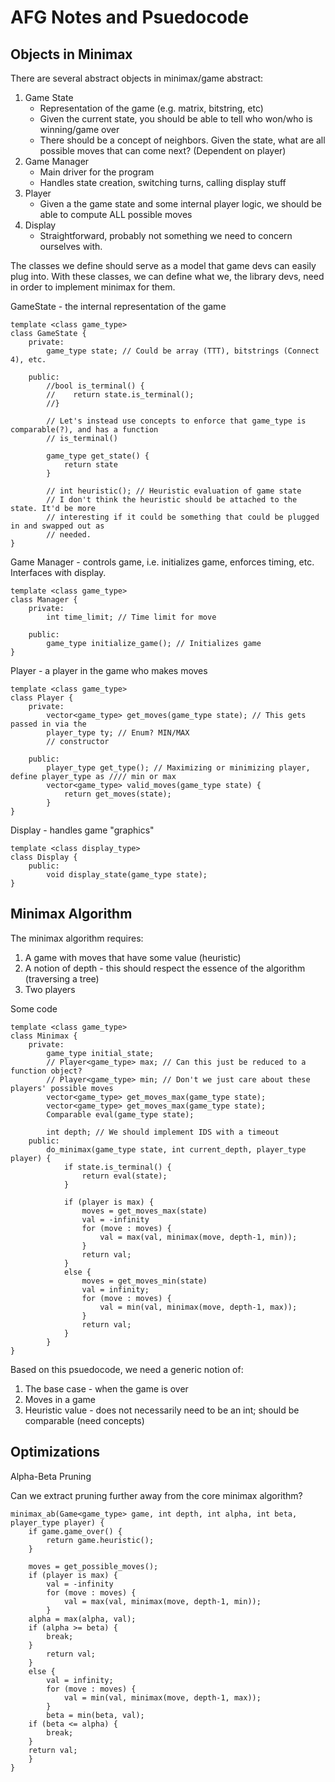 # AFG Notes and Psuedocode

## Objects in Minimax

There are several abstract objects in minimax/game abstract:
1. Game State
   - Representation of the game (e.g. matrix, bitstring, etc)
   - Given the current state, you should be able to tell who won/who is winning/game over
   - There should be a concept of neighbors. Given the state, what are all possible moves that can come next? (Dependent on player)
2. Game Manager
   - Main driver for the program
   - Handles state creation, switching turns, calling display stuff
3. Player
   - Given a the game state and some internal player logic, we should be able to compute ALL possible moves
4. Display
   - Straightforward, probably not something we need to concern ourselves with.

The classes we define should serve as a model that game devs can easily plug into. With these classes, we can define what we, the library devs, need in order to implement minimax for them.

GameState - the internal representation of the game

    template <class game_type>
    class GameState {
        private:
            game_type state; // Could be array (TTT), bitstrings (Connect 4), etc.
        
        public:
            //bool is_terminal() {
            //    return state.is_terminal();
            //}
        
            // Let's instead use concepts to enforce that game_type is comparable(?), and has a function 
            // is_terminal()

            game_type get_state() {
                return state
            }

            // int heuristic(); // Heuristic evaluation of game state
            // I don't think the heuristic should be attached to the state. It'd be more
            // interesting if it could be something that could be plugged in and swapped out as
            // needed.
    }

Game Manager - controls game, i.e. initializes game, enforces timing, etc. Interfaces with display.

    template <class game_type>
    class Manager {
        private:
            int time_limit; // Time limit for move
        
        public:
            game_type initialize_game(); // Initializes game		 
    }

Player - a player in the game who makes moves

    template <class game_type>
    class Player {
        private:
            vector<game_type> get_moves(game_type state); // This gets passed in via the
            player_type ty; // Enum? MIN/MAX
            // constructor

        public:
            player_type get_type(); // Maximizing or minimizing player, define player_type as //// min or max
            vector<game_type> valid_moves(game_type state) {
                return get_moves(state);
            }
    }


Display - handles game "graphics"

    template <class display_type>
    class Display {
        public:
            void display_state(game_type state);
    }


## Minimax Algorithm

The minimax algorithm requires:
1. A game with moves that have some value (heuristic)
2. A notion of depth - this should respect the essence of the algorithm (traversing a tree)
3. Two players

Some code
   
    template <class game_type>
    class Minimax {
        private:
            game_type initial_state;
            // Player<game_type> max; // Can this just be reduced to a function object?
            // Player<game_type> min; // Don't we just care about these players' possible moves
            vector<game_type> get_moves_max(game_type state);
            vector<game_type> get_moves_max(game_type state);
            Comparable eval(game_type state);

            int depth; // We should implement IDS with a timeout
        public:
            do_minimax(game_type state, int current_depth, player_type player) {
                if state.is_terminal() { 
                    return eval(state);
                }
                
                if (player is max) {
                    moves = get_moves_max(state)
                    val = -infinity
                    for (move : moves) {
                        val = max(val, minimax(move, depth-1, min));
                    }
                    return val;
                }		
                else {
                    moves = get_moves_min(state)
                    val = infinity;
                    for (move : moves) {
                        val = min(val, minimax(move, depth-1, max));
                    }
                    return val;
                }
            }
    }


Based on this psuedocode, we need a generic notion of:
1. The base case - when the game is over
2. Moves in a game
3. Heuristic value - does not necessarily need to be an int; should be comparable (need concepts)

## Optimizations

Alpha-Beta Pruning

Can we extract pruning further away from the core minimax algorithm?


    minimax_ab(Game<game_type> game, int depth, int alpha, int beta, player_type player) {
        if game.game_over() { 
            return game.heuristic();
        }
        
        moves = get_possible_moves(); 
        if (player is max) {
            val = -infinity
            for (move : moves) {
                val = max(val, minimax(move, depth-1, min));
            }
	    alpha = max(alpha, val);
 	    if (alpha >= beta) {
	        break;
	    }
            return val;
        }		
        else {
            val = infinity;
            for (move : moves) {
                val = min(val, minimax(move, depth-1, max));
            }
            beta = min(beta, val);
	    if (beta <= alpha) {
	        break;
	    }
	    return val;
        }
    }
